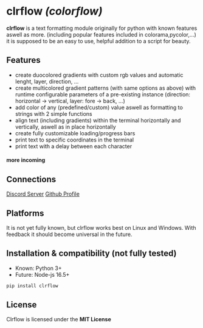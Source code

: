 # clrflow *(colorflow)*

**clrflow** is a text formatting module originally for python with known features aswell as more. (including popular features included in colorama,pycolor,...)
it is supposed to be an easy to use, helpful addition to a script for beauty.

## Features

- create duocolored gradients with custom rgb values and automatic lenght, layer, direction, ...
- create multicolored gradient patterns (with same options as above) with runtime configurable parameters of a pre-existing instance (direction: horizontal -> vertical, layer: fore -> back, ...)
- add color of any (predefined/custom) value aswell as formatting to strings with 2 simple functions
- align text (including gradients) within the terminal horizontally and vertically, aswell as in place horizontally
- create fully customizable loading/progress bars
- print text to specific coordinates in the terminal
- print text with a delay between each character
#### more incoming

## Connections
[Discord Server](https://discord.gg/H3qU27c5gz)
[Github Profile](https://github.com/rver38)

## Platforms

It is not yet fully known, but clrflow works best on Linux and Windows. With feedback it should become universal in the future.

## Installation & compatibility (not fully tested)

- Known: Python 3+
- Future: Node-js 16.5+
  
```sh
pip install clrflow
```

## License

Clrflow is licensed under the **MIT License**
